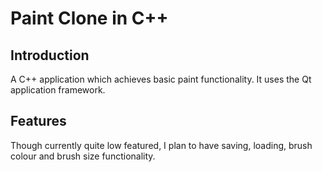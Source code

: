 Paint Clone in C++
==================

Introduction
------------

A C++ application which achieves basic paint functionality. It uses the Qt application framework. 

Features
--------

Though currently quite low featured, I plan to have saving, loading, brush colour and brush size functionality.
